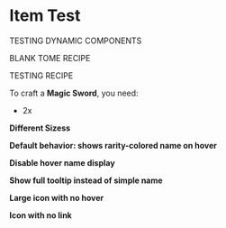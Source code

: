 <script>
  import CustomItem from '$lib/components/CustomItem.svelte';
  import ItemRecipe from '$lib/components/ItemRecipe.svelte';

  // Example recipes
  const customSwordRecipe = {
    recipe: [
      null, { type: 'custom', name: 'iridium_ingot' }, null,
      null, { type: 'custom', name: 'iridium_ingot' }, null,
      null, { type: 'minecraft', name: 'stick' }, null
    ],
    result: { type: 'minecraft', name: 'netherite_sword' },
    type: '3x3'
  };
  
  const blankTomeRecipe = {
    recipe: [
      null, { type: 'minecraft', name: 'prismarine_crystals' }, null,
      { type: 'minecraft', name: 'amethyst_shard' }, { type: 'minecraft', name: 'book' }, { type: 'minecraft', name: 'amethyst_shard' },
      null, { type: 'minecraft', name: 'prismarine_crystals' }, null
    ],
    result: { type: 'custom', name: 'blank_tome' },
    type: '3x3'
  };

</script>

# Item Test
TESTING DYNAMIC COMPONENTS

BLANK TOME  RECIPE 

<ItemRecipe 
  recipe={blankTomeRecipe.recipe}
  result={blankTomeRecipe.result}
  title={blankTomeRecipe.title}
  type={blankTomeRecipe.type}
  showTooltips={true}
  size="medium"
/>

TESTING RECIPE

<ItemRecipe 
  recipe={customSwordRecipe.recipe}
  result={customSwordRecipe.result}
  title={customSwordRecipe.title}
  type={customSwordRecipe.type}
  showTooltips={true}
  size="medium"
/>

To craft a **Magic Sword**, you need:

- 2x <CustomItem name="anodized_titanium_ingot" />

**Different Sizess**

<CustomItem name="tome_of_extraction" size="large" />
<CustomItem name="soul_quartz" size="tiny" />
<CustomItem name="berry_tart" size="xxlarge" />
<CustomItem name="tome_of_extraction" size="xxlarge" />

**Default behavior: shows rarity-colored name on hover**

<CustomItem name="anodized_titanium_ingot" />

**Disable hover name display**

<CustomItem name="anodized_titanium_ingot" onHoverShow={false} />

**Show full tooltip instead of simple name**

<CustomItem name="berry_tart" showTooltip={true} size="xxlarge" showComponents={true} />

**Large icon with no hover**

<CustomItem name="anodized_titanium_ingot" size="xxlarge" onHoverShow={false} />

**Icon with no link**

<CustomItem name="anodized_titanium_ingot" size="large" linkToPage={false} />